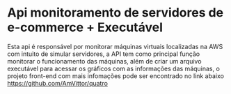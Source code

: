 # Api monitoramento de servidores de e-commerce + Executável
Esta api é responsável por monitorar máquinas virtuais localizadas na AWS com intuito de simular servidores, a API tem como principal função monitorar o funcionamento das máquinas, além de criar um arquivo executável para acessar os gráficos com as informações das máquinas, o projeto front-end com mais infomações pode ser encontrado no link abaixo <br>
https://github.com/AmVittor/quatro
